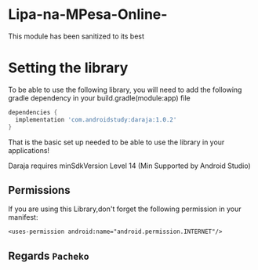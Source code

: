 # Lipa-na-MPesa-Online-
This module has been sanitized to its best

# Setting the library
To be able to use the following library, you will need to add the following gradle dependency in your build.gradle(module:app) file

```gradle
dependencies {
  implementation 'com.androidstudy:daraja:1.0.2'
}
```

That is the basic set up needed to be able to use the library in your applications! 

Daraja requires minSdkVersion Level 14 (Min Supported by Android Studio) 

## Permissions
If you are using this Library,don't forget the following permission in your manifest:

```
<uses-permission android:name="android.permission.INTERNET"/>

```
## Regards ```Pacheko```
